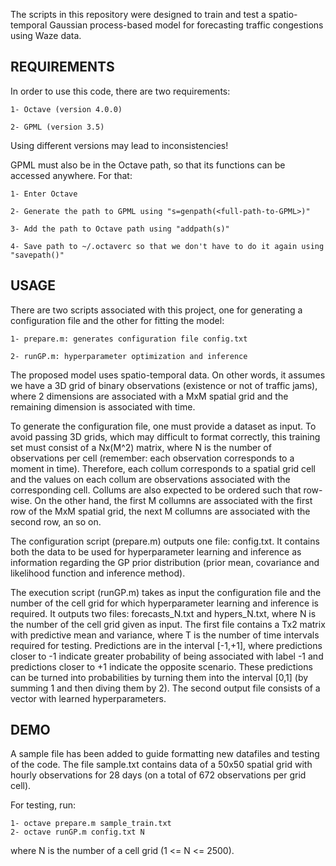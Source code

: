 The scripts in this repository were designed to train and test a spatio-temporal Gaussian process-based model for forecasting traffic congestions using Waze data.

REQUIREMENTS
------------

In order to use this code, there are two requirements:

	1- Octave (version 4.0.0)
	
	2- GPML (version 3.5)

Using different versions may lead to inconsistencies!

GPML must also be in the Octave path, so that its functions can be accessed anywhere.
For that:

	1- Enter Octave
	
	2- Generate the path to GPML using "s=genpath(<full-path-to-GPML>)"
	
	3- Add the path to Octave path using "addpath(s)"
	
	4- Save path to ~/.octaverc so that we don't have to do it again using "savepath()"

USAGE
-----

There are two scripts associated with this project, one for generating a configuration file and the other for fitting the model:

	1- prepare.m: generates configuration file config.txt
	
	2- runGP.m: hyperparameter optimization and inference

The proposed model uses spatio-temporal data. On other words, it assumes we have a 3D grid of binary observations (existence or not of traffic jams), where 2 dimensions are associated with a MxM spatial grid and the remaining dimension is associated with time.

To generate the configuration file, one must provide a dataset as input. To avoid passing 3D grids, which may difficult to format correctly, this training set must consist of a Nx(M^2) matrix, where N is the number of observations per cell (remember: each observation corresponds to a moment in time). Therefore, each collum corresponds to a spatial grid cell and the values on each collum are observations associated with the corresponding cell. Collums are also expected to be ordered such that row-wise. On the other hand, the first M collumns are associated with the first row of the MxM spatial grid, the next M collumns are associated with the second row, an so on.

The configuration script (prepare.m) outputs one file: config.txt. It contains both the data to be used for hyperparameter learning and inference as information regarding the GP prior distribution (prior mean, covariance and likelihood function and inference method).

The execution script (runGP.m) takes as input the configuration file and the number of the cell grid for which hyperparameter learning and inference is required. It outputs two files: forecasts_N.txt and hypers_N.txt, where N is the number of the cell grid given as input. The first file contains a Tx2 matrix with predictive mean and variance, where T is the number of time intervals required for testing. Predictions are in the interval [-1,+1], where predictions closer to -1 indicate greater probability of being associated with label -1 and predictions closer to +1 indicate the opposite scenario. These predictions can be turned into probabilities by turning them into the interval [0,1] (by summing 1 and then diving them by 2). The second output file consists of a vector with learned hyperparameters.

DEMO
----

A sample file has been added to guide formatting new datafiles and testing of the code. The file sample.txt contains data of a 50x50 spatial grid with hourly observations for 28 days (on a total of 672 observations per grid cell).

For testing, run:

	1- octave prepare.m sample_train.txt
	2- octave runGP.m config.txt N

where N is the number of a cell grid (1 <= N <= 2500).
